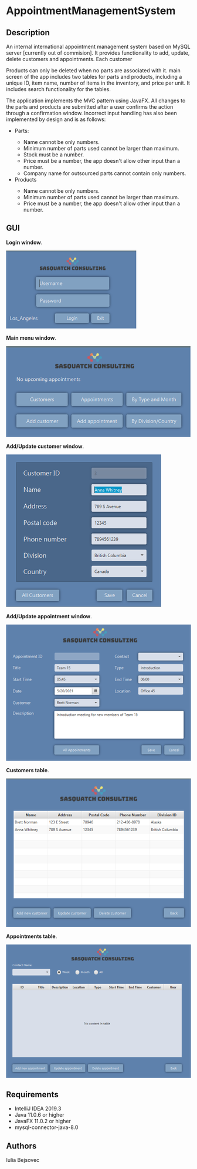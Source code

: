 # AppointmentManagementSystem

## Description

An internal international appointment management system based on MySQL server [currently out of commision]. It provides functionality to add, update, delete customers and appointments. Each customer 

Products can only be deleted when no parts are associated with it. main screen of the app includes two tables for parts and products, including a unique ID, item name, number 
of items in the inventory, and price per unit. It includes search functionality for the tables.

The application implements the MVC pattern using JavaFX. All changes to the parts and products are submitted after a user confirms the action through a confirmation window. 
Incorrect input handling has also been implemented by design and is as follows:
<ul>
  <li>Parts:</li>
    <ul>
      <li>Name cannot be only numbers.</li>
      <li>Minimum number of parts used cannot be larger than maximum.</li>
      <li>Stock must be a number.</li>
      <li>Price must be a number, the app doesn't allow other input than a number.</li>
      <li>Company name for outsourced parts cannot contain only numbers.</li>
    </ul>
  <li>Products</li>
      <ul>
        <li>Name cannot be only numbers.</li>
        <li>Minimum number of parts used cannot be larger than maximum.</li>
        <li>Price must be a number, the app doesn't allow other input than a number.</li>
      </ul>
</ul>

## GUI

<b>Login window</b>. 

<img src="Images/LoginScreen.PNG">

<b>Main menu window</b>. 

<img src="Images/MainMenu.PNG">

<b>Add/Update customer window</b>. 

<img src="Images/AddUpdateCustScreen.PNG">

<b>Add/Update appointment window</b>.

<img src="Images/AddUpdateAppScreen.PNG">

<b>Customers table</b>.

<img src="Images/CustomerTable.PNG">

<b>Appointments table</b>.

<img src="Images/AppointementTable.PNG">

## Requirements

<ul>
  <li>IntelliJ IDEA 2019.3</li>
  <li>Java 11.0.6 or higher</li>
  <li>JavaFX 11.0.2 or higher</li>
  <li>mysql-connector-java-8.0</li>
</ul>

## Authors
Iulia Bejsovec
